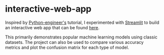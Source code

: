 # interactive-web-app
Inspired by [Python-engineer's](https://github.com/python-engineer/streamlit-demo) tutorial, I experimented with [Streamlit](https://streamlit.io/) to build an interactive web app that can be found [here](https://ml-interactive-app.herokuapp.com/). 

This primarily demonstrates popular machine learning models using classic datasets. The project can also be used to compare various accuracy metrics and plot the confusion matrix for each type of model. 
